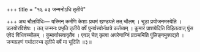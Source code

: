 +++
title = "१६ ०३ जन्मनोऽधि तृतीये"

+++
अथ चौलविधिः— यस्मिन् कर्मणि केशाः प्रथमं खण्ड्यते तत् चौलम् ।
चूडा प्रयोजनमस्येति ।
डलयोरविशेषः ।
तत् जन्मनः प्रभृति तृतीये वर्षे पुनर्वस्वोर्नक्षत्रे कर्तव्यम् ।
कुमारं प्राशयेदिति विहितत्वात् पुंस एवेदं विधिवच्चौलम् ।
कुमार्यास्त्वावृतैव ।
एवञ् चेत् कृत्वा अपरेणाग्निं प्राञ्चमिति पुंलिङ्गमुपपद्यते ।
जन्मग्रहणं गर्भादारभ्य तृतीये वर्षे मा भूदिति ॥३॥
